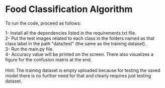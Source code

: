 # Food Classification Algorithm

To run the code, proceed as follows:

1- Install all the dependencies listed in the requirements.txt file.<br/>
2- Put the test images related to each class in the folders named as that class label in the path "data/test" (the same as the training dataset).<br/>
3- Run the main.py file.<br/>
4- Accuracy value will be printed on the screen. There also visualizes a figure for the confusion matrix at the end.<br/>
<br/>
Hint: The training dataset is empty uploaded because for testing the saved model there is no further need for that and clearly requires just testing dataset. 
